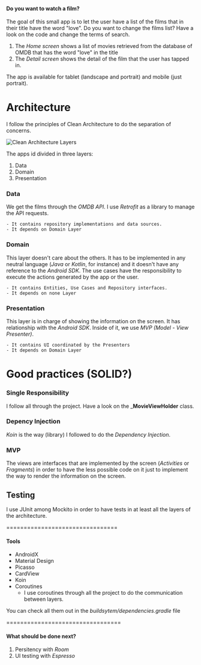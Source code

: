 #### Do you want to watch a film?

The goal of this small app is to let the user have a list of the films that in their title have the word "love". Do you want to change the films list? Have a look on the code and change the terms of search.

1. The _Home screen_ shows a list of movies retrieved from the database of OMDB that has the word "love" in the title
2. The _Detail screen_ shows the detail of the film that the user has tapped in.

The app is available for tablet (landscape and portrait) and mobile (just portrait).


Architecture
=================================

I follow the principles of Clean Architecture to do the separation of concerns. 


![Clean Architecture Layers](http://notes.lucida.me/images/clean_arc_android/layers.png)


The apps id divided in three layers:

1. Data
2. Domain
3. Presentation

### Data
We get the films through the _OMDB API_. I use *Retrofit* as a library to manage the API requests.
    
    - It contains repository implementations and data sources.
    - It depends on Domain Layer

### Domain
This layer doesn't care about the others. It has to be implemented in any neutral language (_Java_ or _Kotlin_, for instance) and it doesn't have any reference to the _Android SDK_. The use cases have the responsibility to execute the actions generated by the app or the user.

    - It contains Entities, Use Cases and Repository interfaces.
    - It depends on none Layer

### Presentation
This layer is in charge of showing the information on the screen. It has relationship with the _Android SDK_. Inside of it, we use *MVP (Model - View Presenter)*.
    
    - It contains UI coordinated by the Presenters
    - It depends on Domain Layer

Good practices (SOLID?)
=======================

### Single Responsibility
I follow all through the project. Have a look on the ___MovieViewHolder__ class.

### Depency Injection
*Koin* is the way (library) I followed to do the _Dependency Injection_.

### MVP
The views are interfaces that are implemented by the screen (_Activities_ or _Fragments_) in order to have the less possible code on it just to implement the way to render the information on the screen.




Testing
---------------
I use JUnit among Mockito in order to have tests in at least all the layers of the architecture.


================================

#### Tools
* AndroidX
* Material Design
* Picasso
* CardView
* Koin
* Coroutines
    - I use coroutines through all the project to do the communication between layers.

You can check all them out in the _buildsytem/dependencies.gradle_ file

=================================

#### What should be done next?

1. Persitency with *Room*
2. UI testing with *Espresso*